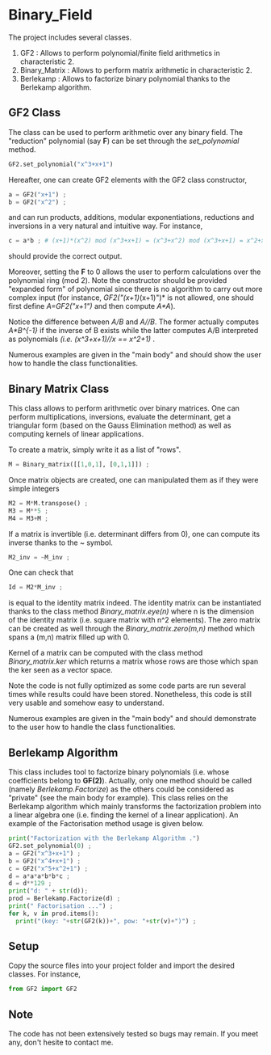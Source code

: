 # Binary_Field

The project includes several classes.
1. GF2 : Allows to perform polynomial/finite field arithmetics in characteristic 2.
2. Binary_Matrix : Allows to perform matrix arithmetic in characteristic 2.
3. Berlekamp : Allows to factorize binary polynomial thanks to the Berlekamp algorithm.


## GF2 Class

The class can be used to perform arithmetic over any binary field.
The "reduction" polynomial (say __F__)  can be set through the *set_polynomial* method.

```python
GF2.set_polynomial("x^3+x+1") 
```

Hereafter, one can create GF2 elements with the GF2 class constructor,

```python
a = GF2("x+1") ;
b = GF2("x^2") ;
```
and can run products, additions, modular exponentiations, reductions and inversions in a very natural and intuitive way. For instance, 
```python
c = a*b ; # (x+1)*(x^2) mod (x^3+x+1) = (x^3+x^2) mod (x^3+x+1) = x^2+x+1
```
should provide the correct output.

Moreover, setting the __F__ to 0 allows the user to perform calculations over the polynomial ring (mod 2).
Note the constructor should be provided "expanded form" of polynomial since there is no algorithm to carry out more complex input (for instance, *GF2("(x+1)*(x+1)")* is not allowed, one should first define *A=GF2("x+1")* and then compute *A\*A*).

Notice the difference between *A/B* and *A//B*. The former actually computes *A\*B^{-1}* if the inverse of B exists while the latter computes A/B interpreted as polynomials *(i.e. (x^3+x+1)//x == x^2+1)* .

Numerous examples are given in the "main body" and should show the user how to handle the class functionalities.

## Binary Matrix Class

This class allows to perform arithmetic over binary matrices. One can perform multiplications, inversions, evaluate the determinant, get a triangular form (based on the Gauss Elimination method) as well as computing kernels of linear applications. 

To create a matrix, simply write it as a list of "rows".
```python
M = Binary_matrix([[1,0,1], [0,1,1]]) ; 
```

Once matrix objects are created, one can manipulated them as if they were simple integers
```python
M2 = M*M.transpose() ; 
M3 = M**5 ;
M4 = M3+M ; 
```

If a matrix is invertible (i.e. determinant differs from 0), one can compute its inverse thanks to the ~ symbol.

```python
M2_inv = ~M_inv ; 
```

One can check that 

```python
Id = M2*M_inv ; 
```
is equal to the identity matrix indeed. The identity matrix can be instantiated thanks to the class method *Binary_matrix.eye(n)* where n is the dimension of the identity matrix (i.e. square matrix with n^2 elements). The zero matrix can be created as well through the *Binary_matrix.zero(m,n)* method which spans a (m,n) matrix filled up with 0.

Kernel of a matrix can be computed with the class method *Binary_matrix.ker* which returns a matrix whose rows are those which span the ker seen as a vector space.

Note the code is not fully optimized as some code parts are run several times while results could have been stored. Nonetheless, this code is still very usable and somehow easy to understand.

Numerous examples are given in the "main body" and should demonstrate to the user how to handle the class functionalities.

## Berlekamp Algorithm

This class includes tool to factorize binary polynomials (i.e. whose coefficients belong to __GF(2)__).
Actually, only one method should be called (namely *Berlekamp.Factorize*) as the others could be considered as "private" (see the main body for example). This class relies on the Berlekamp algorithm which mainly transforms the factorization problem into a linear algebra one (i.e. finding the kernel of a linear application). An example of the Factorisation method usage is given below.

```python
print("Factorization with the Berlekamp Algorithm .")
GF2.set_polynomial(0) ;
a = GF2("x^3+x+1") ;
b = GF2("x^4+x+1") ;
c = GF2("x^5+x^2+1") ;
d = a*a*a*b*b*c ;
d = d**129 ;
print("d: " + str(d));
prod = Berlekamp.Factorize(d) ;
print(" Factorisation ...") ;
for k, v in prod.items():
  print("(key: "+str(GF2(k))+", pow: "+str(v)+")") ;
```
## Setup

Copy the source files into your project folder and import the desired classes. For instance,
```python
from GF2 import GF2
```


## Note

The code has not been extensively tested so bugs may remain. If you meet any, don't hesite to contact me. 

